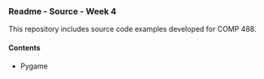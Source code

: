 ### Readme - Source - Week 4

This repository includes source code examples developed for COMP 488.

#### Contents

* Pygame
